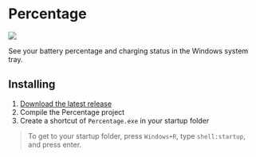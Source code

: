 # Percentage
![](https://raw.githubusercontent.com/soleon/percentage/master/percentage.png)

See your battery percentage and charging status in the Windows system tray.

## Installing
1. [Download the latest release](https://github.com/soleon/percentage/releases)
2. Compile the Percentage project
3. Create a shortcut of `Percentage.exe` in your startup folder

> To get to your startup folder, press `Windows+R`, type `shell:startup`, and press enter.
